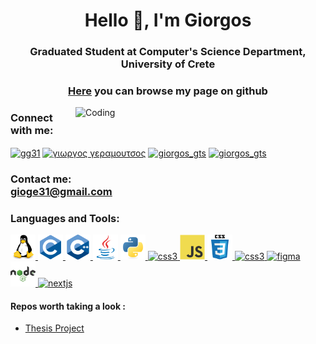 <h1 align="center">Hello 👋, I'm Giorgos</h1>
<h3 align="center">Graduated Student at Computer's Science Department, University of Crete</h3>
<h3 align="center"><a href="https://geoge31.github.io/">Here</a> you can browse my page on github</h3>
<img align="right" alt="Coding" width="400" src="https://camo.githubusercontent.com/2366b34bb903c09617990fb5fff4622f3e941349e846ddb7e73df872a9d21233/68747470733a2f2f63646e2e6472696262626c652e636f6d2f75736572732f3733303730332f73637265656e73686f74732f363538313234332f6176656e746f2e676966">

<h3 align="left">Connect with me:</h3>
<p align="left">
<a href="https://twitter.com/gg31" target="blank"><img align="center" src="https://raw.githubusercontent.com/rahuldkjain/github-profile-readme-generator/master/src/images/icons/Social/twitter.svg" alt="gg31" height="30" width="40" /></a>
<a href="https://www.facebook.com/gg310899/" target="blank"><img align="center" src="https://raw.githubusercontent.com/rahuldkjain/github-profile-readme-generator/master/src/images/icons/Social/facebook.svg" alt="γιωργος γεραμουτσος" height="30" width="40" /></a>
<a href="https://instagram.com/giorgos_gts" target="blank"><img align="center" src="https://raw.githubusercontent.com/rahuldkjain/github-profile-readme-generator/master/src/images/icons/Social/instagram.svg" alt="giorgos_gts" height="30" width="40" /></a>
<a href="https://www.linkedin.com/in/giorgos-geramoutsos-0a7197202/" target="blank"><img align="center" src="https://upload.wikimedia.org/wikipedia/commons/8/81/LinkedIn_icon.svg" alt="giorgos_gts" height="30" width="40" /></a> 
</p>
<h3>Contact me: <br> <a href="mailto:gioge31@gmail.com"> gioge31@gmail.com </a> </h3> 


<h3 align="left">Languages and Tools:</h3>
<p align="left"> 
  <a href="https://www.linux.org/" target="_blank" rel="noreferrer"> <img src="https://raw.githubusercontent.com/devicons/devicon/master/icons/linux/linux-original.svg" alt="linux" width="40" height="40"/> </a> 
  <a href="https://www.cprogramming.com/" target="_blank" rel="noreferrer"> <img src="https://raw.githubusercontent.com/devicons/devicon/master/icons/c/c-original.svg" alt="c" width="40" height="40"/> </a> 
  <a href="https://www.w3schools.com/cpp/" target="_blank" rel="noreferrer"> <img src="https://raw.githubusercontent.com/devicons/devicon/master/icons/cplusplus/cplusplus-original.svg" alt="cplusplus" width="40" height="40"/> </a> 
  <a href="https://www.java.com" target="_blank" rel="noreferrer"> <img src="https://raw.githubusercontent.com/devicons/devicon/master/icons/java/java-original.svg" alt="java" width="40" height="40"/> </a> 
  <a href="https://www.python.org" target="_blank" rel="noreferrer"> <img src="https://raw.githubusercontent.com/devicons/devicon/master/icons/python/python-original.svg" alt="python" width="40" height="40"/> </a>
  <a href="" target="_blank" rel="noreferrer"> <img src="https://www.svgrepo.com/show/373553/docker.svg" alt="css3" width="40" height="40"/> </a> 
  <a href="https://developer.mozilla.org/en-US/docs/Web/JavaScript" target="_blank" rel="noreferrer"> <img src="https://raw.githubusercontent.com/devicons/devicon/master/icons/javascript/javascript-original.svg" alt="javascript" width="40" height="40"/> </a> 
  <a href="https://www.w3schools.com/css/" target="_blank" rel="noreferrer"> <img src="https://raw.githubusercontent.com/devicons/devicon/master/icons/css3/css3-original-wordmark.svg" alt="css3" width="40" height="40"/> </a> 
  <a href="" target="_blank" rel="noreferrer"> <img src="https://www.svgrepo.com/show/331760/sql-database-generic.svg" alt="css3" width="40" height="40"/> </a> 
  <a href="https://www.figma.com/" target="_blank" rel="noreferrer"> <img src="https://www.vectorlogo.zone/logos/figma/figma-icon.svg" alt="figma" width="40" height="40"/> </a> 
  <a href="https://nodejs.org" target="_blank" rel="noreferrer"> <img src="https://raw.githubusercontent.com/devicons/devicon/master/icons/nodejs/nodejs-original-wordmark.svg" alt="nodejs" width="40" height="40"/> </a>  
  <a href="https://nextjs.org/" target="_blank" rel="noreferre"> <img src="https://cdn.worldvectorlogo.com/logos/next-js.svg" alt="nextjs" widt="40" height="40"/ ></a>
</p>

<h4> Repos worth taking a look :</h4>
<ul>
  <li><a href="https://github.com/geoge31/DiGiHip_Application" target="_blank">Thesis Project</a></li>
</ul>
